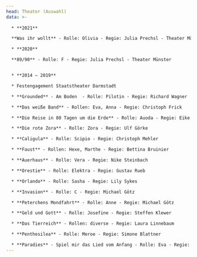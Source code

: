 ```yaml
---
head: Theater (Auswahl)
data: >-
  
  * **2021**	 	

  **Was ihr wollt** - Rolle: Olivia - Regie: Julia Prechsl - Theater Münster

  * **2020**	 	

  **89/90** - Rolle: F - Regie: Julia Prechsl - Theater Münster


  * **2014 – 2019**

  * Festengagement Staatstheater Darmstadt

  * **Grounded** - Am Boden  - Rolle: Pilotin - Regie: Richard Wagner

  * **Das weiße Band** - Rollen: Eva, Anna - Regie: Christoph Frick

  * **Die Reise in 80 Tagen um die Erde** - Rolle: Auoda - Regie: Eike Hannemann

  * **Die rote Zora** - Rolle: Zora - Regie: Ulf Görke

  * **Caligula** - Rolle: Scipio - Regie: Christoph Mehler

  * **Faust** - Rollen: Hexe, Marthe - Regie: Bettina Bruinier

  * **Auerhaus** - Rolle: Vera - Regie: Nike Steinbach

  * **Orestie** - Rolle: Elektra - Regie: Gustav Rueb

  * **Orlando** - Rolle: Sasha - Regie: Lily Sykes

  * **Invasion** - Rolle: C - Regie: Michael Götz

  * **Peterchens Mondfahrt** - Rolle: Anne - Regie: Michael Götz

  * **Geld und Gott** - Rolle: Josefine - Regie: Steffen Klewer

  * **Das Tierreich** - Rollen: diverse - Regie: Laura Linnebaum

  * **Penthesilea** - Rolle: Meroe - Regie: Simone Blattner

  * **Paradies** - Spiel mir das Lied vom Anfang - Rolle: Eva - Regie: Maria Ursprung
---
```

